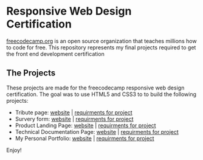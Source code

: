 # Responsive Web Design Certification
[freecodecamp.org](freecodecamp.org) is an open source organization that teaches millions how to code for free. This repository represents my final projects required to get the front
end development certification

## __The Projects__
These projects are made for the freecodecamp responsive web design certification. The goal was to use HTML5 and CSS3 to to build the following projects: 
* Tribute page: [website](https://www.google.com/search?q=to+be+done+image&rlz=1C1VDKB_enCA962CA962&sxsrf=ALiCzsZ07jzIiW-jqeVbDHq6lV9ne3ctkw:1653089686617&source=lnms&tbm=isch&sa=X&ved=2ahUKEwj0wrX8nu_3AhWalIkEHZNeAdQQ_AUoAXoECAEQAw&biw=1920&bih=937&dpr=1#imgrc=wBjoaKMuOYmz1M) | [requirments for project](https://www.freecodecamp.org/learn/responsive-web-design/responsive-web-design-projects/build-a-tribute-page)
* Survery form: [website]() | [requirments for project]()
* Product Landing Page: [website]() | [requirments for project]()
* Technical Documentation Page: [website]() | [requirments for project]()
* My Personal Portfolio: [website]() | [requirments for project]()

Enjoy!
